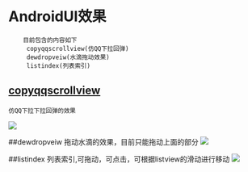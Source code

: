 # AndroidUI效果
        目前包含的内容如下  
         copyqqscrollview(仿QQ下拉回弹)
         dewdropveiw(水滴拖动效果)
         listindex(列表索引)
         

## [copyqqscrollview](https://github.com/Waylenwang/AndroidUI_Waylen/blob/master/copyqqscrollview/src/main/java/com/copyqqscrollview/project/view/SpringbackScrollView.java)
    仿QQ下拉下拉回弹的效果
![](https://raw.githubusercontent.com/Waylenwang/AndroidUI_Waylen/master/screenpic/cppyQQScrollView.gif)

##dewdropveiw
  拖动水滴的效果，目前只能拖动上面的部分
![](https://raw.githubusercontent.com/Waylenwang/AndroidUI_Waylen/master/screenpic/dewdropview.gif)

##listindex
  列表索引,可拖动，可点击，可根据listview的滑动进行移动
![](https://raw.githubusercontent.com/Waylenwang/AndroidUI_Waylen/master/screenpic/indexView.gif)
